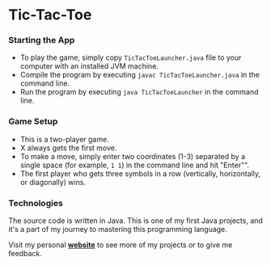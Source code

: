 # Tic-Tac-Toe
### Starting the App
- To play the game, simply copy ```TicTacToeLauncher.java``` file to your computer with an installed JVM machine.
- Compile the program by executing ```javac TicTacToeLauncher.java``` in the command line.
- Run the program by executing ```java TicTacToeLauncher``` in the command line.
### Game Setup
- This is a two-player game. 
- X always gets the first move.
- To make a move, simply enter two coordinates (1-3) separated by a single space (for example, ```1 1```) 
in the command line and hit "Enter"".
- The first player who gets three symbols in a row (vertically, horizontally, or diagonally) wins.

### Technologies
The source code is written in Java. This is one of my first Java projects,
and it's a part of my journey to mastering this programming language.

Visit my personal <b>[website](https://dmytrohoida.netlify.app/)</b> to see more of my projects or to give me feedback. 